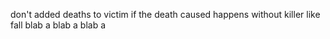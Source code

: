 don't added deaths to victim if the death caused happens without killer like fall blab a blab a blab a